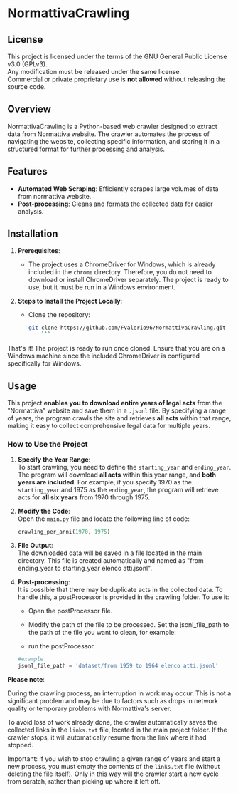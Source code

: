# NormattivaCrawling

## License

This project is licensed under the terms of the GNU General Public License v3.0 (GPLv3).  
Any modification must be released under the same license.  
Commercial or private proprietary use is **not allowed** without releasing the source code.

## Overview

NormattivaCrawling is a Python-based web crawler designed to extract data from Normattiva website. The crawler automates the process of navigating the website, collecting specific information, and storing it in a structured format for further processing and analysis.

## Features

- **Automated Web Scraping**: Efficiently scrapes large volumes of data from normattiva website.
- **Post-processing**: Cleans and formats the collected data for easier analysis.

## Installation

1. **Prerequisites**:  
   - The project uses a ChromeDriver for Windows, which is already included in the `chrome` directory. Therefore, you do not need to download or install ChromeDriver separately. The project is ready to use, but it must be run in a Windows environment.

2. **Steps to Install the Project Locally**:  
   - Clone the repository:

     ```bash
     git clone https://github.com/FValerio96/NormattivaCrawling.git
         ```

That's it! The project is ready to run once cloned. Ensure that you are on a Windows machine since the included ChromeDriver is configured specifically for Windows.

## Usage

This project **enables you to download entire years of legal acts** from the "Normattiva" website and save them in a `.jsonl` file. By specifying a range of years, the program crawls the site and retrieves **all acts** within that range, making it easy to collect comprehensive legal data for multiple years.

### How to Use the Project

1. **Specify the Year Range**:  
   To start crawling, you need to define the `starting_year` and `ending_year`. The program will download **all acts** within this year range, and **both years are included**. For example, if you specify 1970 as the `starting_year` and 1975 as the `ending_year`, the program will retrieve acts for **all six years** from 1970 through 1975.

2. **Modify the Code**:  
   Open the `main.py` file and locate the following line of code:

   ```python
   crawling_per_anni(1970, 1975)

3. **File Output**: \
The downloaded data will be saved in a file located in the main directory. This file is created automatically and named as "from ending_year to starting_year elenco atti.jsonl".

4. **Post-processing**: \
It is possible that there may be duplicate acts in the collected data. To handle this, a postProcessor is provided in the crawling folder. To use it:

    * Open the postProcessor file.

    * Modify the path of the file to be processed. Set the jsonl_file_path to the path of the file you want to clean, for example:
    * run the postProcessor.

    ```python
    #example
    jsonl_file_path = 'dataset/from 1959 to 1964 elenco atti.jsonl'


**Please note**:

During the crawling process, an interruption in work may occur. This is not a significant problem and may be due to factors such as drops in network quality or temporary problems with Normattiva's server.

To avoid loss of work already done, the crawler automatically saves the collected links in the `links.txt` file, located in the main project folder. If the crawler stops, it will automatically resume from the link where it had stopped.

Important:
If you wish to stop crawling a given range of years and start a new process, you must empty the contents of the `links.txt` file (without deleting the file itself). Only in this way will the crawler start a new cycle from scratch, rather than picking up where it left off.


   
    

